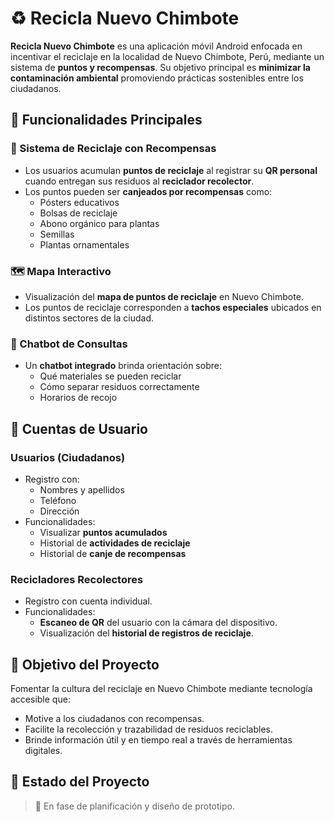 # ♻️ Recicla Nuevo Chimbote

**Recicla Nuevo Chimbote** es una aplicación móvil Android enfocada en incentivar el reciclaje en la localidad de Nuevo Chimbote, Perú, mediante un sistema de **puntos y recompensas**. Su objetivo principal es **minimizar la contaminación ambiental** promoviendo prácticas sostenibles entre los ciudadanos.

## 📱 Funcionalidades Principales

### 🔁 Sistema de Reciclaje con Recompensas
- Los usuarios acumulan **puntos de reciclaje** al registrar su **QR personal** cuando entregan sus residuos al **reciclador recolector**.
- Los puntos pueden ser **canjeados por recompensas** como:
  - Pósters educativos
  - Bolsas de reciclaje
  - Abono orgánico para plantas
  - Semillas
  - Plantas ornamentales

### 🗺️ Mapa Interactivo
- Visualización del **mapa de puntos de reciclaje** en Nuevo Chimbote.
- Los puntos de reciclaje corresponden a **tachos especiales** ubicados en distintos sectores de la ciudad.

### 💬 Chatbot de Consultas
- Un **chatbot integrado** brinda orientación sobre:
  - Qué materiales se pueden reciclar
  - Cómo separar residuos correctamente
  - Horarios de recojo

## 👤 Cuentas de Usuario

### Usuarios (Ciudadanos)
- Registro con:
  - Nombres y apellidos
  - Teléfono
  - Dirección
- Funcionalidades:
  - Visualizar **puntos acumulados**
  - Historial de **actividades de reciclaje**
  - Historial de **canje de recompensas**

### Recicladores Recolectores
- Registro con cuenta individual.
- Funcionalidades:
  - **Escaneo de QR** del usuario con la cámara del dispositivo.
  - Visualización del **historial de registros de reciclaje**.

## 🎯 Objetivo del Proyecto

Fomentar la cultura del reciclaje en Nuevo Chimbote mediante tecnología accesible que:
- Motive a los ciudadanos con recompensas.
- Facilite la recolección y trazabilidad de residuos reciclables.
- Brinde información útil y en tiempo real a través de herramientas digitales.

## 🚧 Estado del Proyecto

> 🔧 En fase de planificación y diseño de prototipo.
